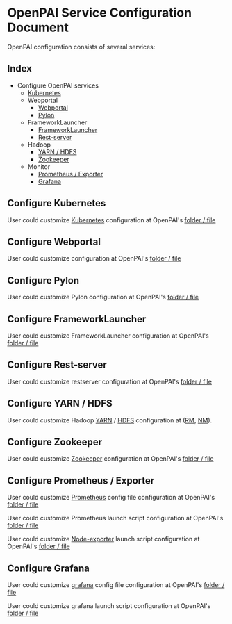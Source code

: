 # OpenPAI Service Configuration Document

OpenPAI configuration consists of several services:

## Index

- Configure OpenPAI services
    - [Kubernetes](#kubernetes)
    - Webportal
      - [Webportal](#webportal)
      - [Pylon](#pylon)
    - FrameworkLauncher
      - [FrameworkLauncher](#frameworklauncher)
      - [Rest-server](#restserver)
    - Hadoop
      - [YARN / HDFS](#hadoop)
      - [Zookeeper](#zookeeper)
    - Monitor
      - [Prometheus / Exporter](#prometheus) 
      - [Grafana](#grafana)

## Configure Kubernetes <a name="kubernetes"></a>

User could customize [Kubernetes](https://kubernetes.io/) configuration at OpenPAI's [folder / file](../k8sPaiLibrary/template) 

## Configure Webportal <a name="webportal"></a>

User could customize configuration at OpenPAI's [folder / file](../../webportal/README.md#Configuration) 

## Configure Pylon <a name="pylon"></a>

User could customize Pylon configuration at OpenPAI's [folder / file](../../pylon/README.md#Configuration) 

## Configure FrameworkLauncher <a name="frameworklauncher"></a>

User could customize FrameworkLauncher configuration at OpenPAI's [folder / file](../../frameworklauncher/doc/USERMANUAL.md#Configuration) 

## Configure Rest-server <a name="restserver"></a>

User could customize restserver configuration at OpenPAI's [folder / file](../../rest-server/README.md#Configuration)

## Configure YARN / HDFS <a name="hadoop"></a>

User could customize Hadoop [YARN](https://hadoop.apache.org/docs/current/hadoop-yarn/hadoop-yarn-site/YARN.html) / [HDFS](https://hadoop.apache.org/docs/stable/hadoop-project-dist/hadoop-hdfs/HdfsUserGuide.html) configuration at ([RM](../bootstrap/hadoop-resource-manager/hadoop-resource-manager-configuration), [NM](../bootstrap/hadoop-node-manager/hadoop-node-manager-configuration)).

## Configure Zookeeper <a name="zookeeper"></a>

User could customize [Zookeeper](https://zookeeper.apache.org/) configuration at OpenPAI's [folder / file](../src/zookeeper/zoo.cfg) 

## Configure Prometheus / Exporter <a name="prometheus"></a>

User could customize [Prometheus](https://prometheus.io/docs/prometheus/latest/configuration/configuration/) config file configuration at OpenPAI's [folder / file](../bootstrap/prometheus/prometheus-configmap.yaml.template) 

User could customize Prometheus launch script configuration at OpenPAI's [folder / file](../bootstrap/prometheus/prometheus-deployment.yaml.template) 

User could customize [Node-exporter](https://github.com/prometheus/node_exporter) launch script configuration at OpenPAI's [folder / file](../bootstrap/prometheus/node-exporter-ds.yaml.template) 

## Configure Grafana <a name="grafana"></a>

User could customize [grafana](http://docs.grafana.org/installation/configuration/) config file configuration at OpenPAI's [folder / file](../src/grafana/grafana_config.sh) 

User could customize grafana launch script configuration at OpenPAI's [folder / file](../src/grafana/start_server.sh) 


